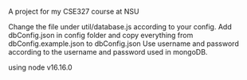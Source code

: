 A project for my CSE327 course at NSU

Change the file under util/database.js according to your config.
Add dbConfig.json in config folder and copy everything from dbConfig.example.json to dbConfig.json
Use username and password according to the username and password used in mongoDB.

using node v16.16.0
